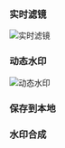 

### 实时滤镜

![实时滤镜](http://7xicym.com1.z0.glb.clouddn.com/popaimg/shishilvjing3.gif)


### 动态水印
![动态水印](http://7xicym.com1.z0.glb.clouddn.com/popaimg/shishilvjing2.gif)


### 保存到本地


### 水印合成

